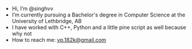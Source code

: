 -  Hi, I’m @singhvv
-  I’m currently pursuing a Bachelor's degree in Computer Science at the University of Lethbridge, AB
-  I have worked with C++, Python and a little pine script as well because why not
-  How to reach me: vp.182k@gmail.com
